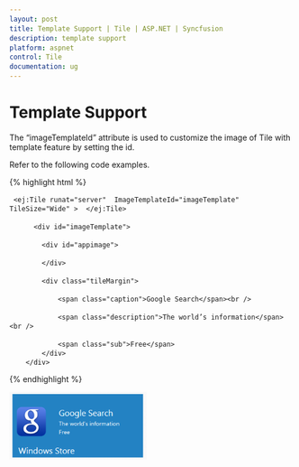 ```yaml
---
layout: post
title: Template Support | Tile | ASP.NET | Syncfusion
description: template support
platform: aspnet
control: Tile
documentation: ug
---
```


# Template Support

The “imageTemplateId” attribute is used to customize the image of Tile with template feature by setting the id. 

Refer to the following code examples.

{% highlight html %}

     <ej:Tile runat="server"  ImageTemplateId="imageTemplate" TileSize="Wide" >  </ej:Tile>    
 
          <div id="imageTemplate">

            <div id="appimage">

            </div> 

            <div class="tileMargin">

                <span class="caption">Google Search</span><br />

                <span class="description">The world’s information</span><br />

                <span class="sub">Free</span>
            </div>    
        </div>
<style>
      #appimage {

		background-image: url("http://js.syncfusion.com/UG/mobile/content/google.png");

		background-position: center center;

		background-repeat: no-repeat;

		background-size: 50% auto;

		display: table-cell;

		width: 45%;

	}

	.tileMargin {

		display: table-cell;

		padding-top: 25px;

	}

	.e-tile-template {

		display: table;

		height: 100%;

		width: 100%;

	}

</style>

{% endhighlight %}



![](Template-Support_images/Template-Support_img1.png) 

